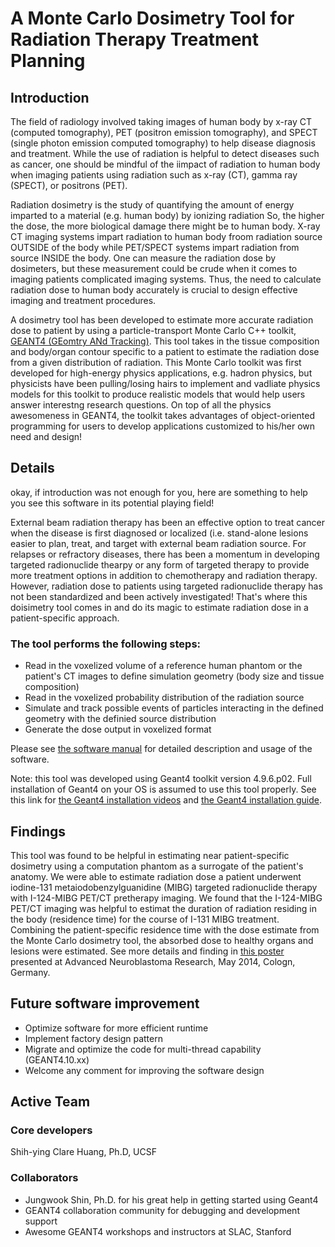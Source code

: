 A Monte Carlo Dosimetry Tool for Radiation Therapy Treatment Planning
===================================================================================================

Introduction
-------------------
The field of radiology involved taking images of human body by x-ray CT (computed tomography), PET (positron emission tomography), and SPECT (single photon emission computed tomography) to help disease diagnosis and treatment.  While the use of radiation is helpful to detect diseases such as cancer, one should be mindful of the iimpact of radiation to human body when imaging patients using radiation such as x-ray (CT), gamma ray (SPECT), or positrons (PET).

Radiation dosimetry is the study of quantifying the amount of energy imparted to a material (e.g. human body) by ionizing radiation  So, the higher the dose, the more biological damage there might be to human body.  X-ray CT imaging systems impart radiation to human body froom radiation source OUTSIDE of the body while PET/SPECT systems impart radiation from source INSIDE the body.  One can measure the radiation dose by dosimeters, but these measurement could be crude when it comes to imaging patients complicated imaging systems.  Thus, the need to calculate radiation dose to human body accurately is crucial to design effective imaging and treatment procedures.


A dosimetry tool has been developed to estimate more accurate radiation dose to patient by using a particle-transport Monte Carlo C++ toolkit, [GEANT4 (GEomtry ANd Tracking)](http://geant4.cern.ch/).  This tool takes in the tissue composition and body/organ contour specific to a patient to estimate the radiation dose from a given distribution of radiation.  This Monte Carlo toolkit was first developed for high-energy physics applications, e.g. hadron physics, but physicists have been pulling/losing hairs to  implement and vadliate physics models for this toolkit to produce realistic models that would help users answer interestng research questions.  On top of all the physics awesomeness in GEANT4, the toolkit takes advantages of object-oriented programming for users to develop applications customized to his/her own need and design!


Details
--------------------
okay, if introduction was not enough for you, here are something to help you see this software in its potential playing field!

External beam radiation therapy has been an effective option to treat cancer when the disease is first diagnosed or localized (i.e. stand-alone lesions easier to plan, treat, and target with external beam radiation source.  For relapses or refractory diseases, there has been a momentum in developing targeted radionuclide thearpy or any form of targeted therapy to provide more treatment options in addition to chemotherapy and radiation therapy.  However, radiation dose to patients using targeted radionuclide therapy has not been standardized and been actively investigated!  That's where this doisimetry tool comes in and do its magic to estimate radiation dose in a patient-specific approach.

### The tool performs the following steps:
- Read in the voxelized volume of a reference human phantom or the patient's CT images to define simulation geometry (body size and tissue composition)
- Read in the voxelized probability distribution of the radiation source
- Simulate and track possible events of particles interacting in the defined geometry with the definied source distribution
- Generate the dose output in voxelized format

Please see [the software manual](SoftwareManual.txt) for detailed description and usage of the software.

Note: this tool was developed using Geant4 toolkit version 4.9.6.p02.  Full installation of Geant4 on your OS is assumed to use this tool properly.  See this link for [the Geant4 installation videos](http://geant4.in2p3.fr/spip.php?article84&lang=en) and [the Geant4 installation guide](http://geant4.web.cern.ch/geant4/UserDocumentation/UsersGuides/InstallationGuide/html/).


Findings
--------------------
This tool was found to be helpful in estimating near patient-specific dosimetry using a computation phantom as a surrogate of the patient's anatomy.  We were able to estimate radiation dose a patient underwent iodine-131 metaiodobenzylguanidine (MIBG) targeted radionuclide therapy with I-124-MIBG PET/CT pretherapy imaging.  We found that the I-124-MIBG PET/CT imaging was helpful to estimat the duration of radiation residing in the body (residence time) for the course of I-131 MIBG treatment.  Combining the patient-specific residence time with the dose estimate from the Monte Carlo dosimetry tool, the absorbed dose to healthy organs and lesions were estimated.  See more details and finding in [this poster](doc/I131MIBG_CologneANR2014_Huang.jpg) presented at Advanced Neuroblastoma Research, May 2014, Cologn, Germany.


Future software improvement
----------------------------
- Optimize software for more efficient runtime
- Implement factory design pattern
- Migrate and optimize the code for multi-thread capability (GEANT4.10.xx)
- Welcome any comment for improving the software design


Active Team
------------------------
### Core developers
Shih-ying Clare Huang, Ph.D, UCSF

### Collaborators
- Jungwook Shin, Ph.D. for his great help in getting started using Geant4
- GEANT4 collaboration community for debugging and development support
- Awesome GEANT4 workshops and instructors at SLAC, Stanford









